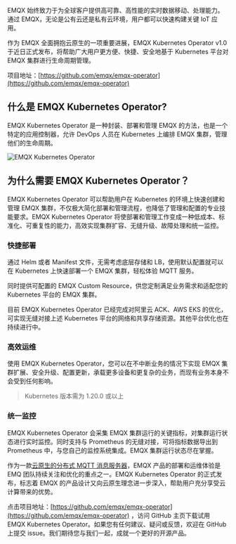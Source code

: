 EMQX 始终致力于为全球客户提供高可靠、高性能的实时数据移动、处理能力。通过 EMQX，无论是公有云还是私有云环境，用户都可以快速构建关键 IoT 应用。

作为 EMQX 全面拥抱云原生的一项重要进展，EMQX Kubernetes Operator v1.0 于近日正式发布，将帮助广大用户更方便、快捷、安全地基于 Kubernetes 平台对 EMQX 集群进行生命周期管理。

项目地址：[https://github.com/emqx/emqx-operator](https://github.com/emqx/emqx-operator) 

## 什么是 EMQX Kubernetes Operator?

EMQX Kubernetes Operator 是一种封装、部署和管理 EMQX 的方法，也是一个特定的应用控制器，允许 DevOps 人员在 Kubernetes 上编排 EMQX 集群，管理他们的生命周期。

![EMQX Kubernetes Operator](https://assets.emqx.com/images/33ce831314e38062f253b83b766b5c80.png)

## 为什么需要 EMQX Kubernetes Operator？

EMQX Kubernetes Operator 可以帮助用户在 Kubernetes 的环境上快速创建和管理 EMQX 集群，不仅极大简化部署和管理流程，也降低了管理和配置的专业技能要求。EMQX Kubernetes Operator 将使部署和管理工作变成一种低成本、标准化、可重复性的能力，高效实现集群扩容、无缝升级、故障处理和统一监控。

### 快捷部署

通过 Helm 或者 Manifest 文件，无需考虑底层存储和 LB，使用默认配置就可以在 Kubernetes 上快速部署一个 EMQX 集群，轻松体验 MQTT 服务。

同时提供可配置的 EMQX Custom Resource，供您定制满足业务需求和适配您的 Kubernetes 平台的 EMQX 集群。

目前 EMQX Kubernetes Operator 已经完成对阿里云 ACK、AWS EKS 的优化，可实现无缝对接上述 Kubernetes 平台的网络和共享存储资源。其他平台优化也在持续进行中。

### 高效运维

使用 EMQX Kubernetes Operator，您可以在不中断业务的情况下实现 EMQX 集群扩展、安全升级、配置更新，承载更多设备和更复杂的业务，而现有业务本身不会受到任何影响。

> Kubernetes 版本需为 1.20.0 或以上

### 统一监控

EMQX Kubernetes Operator 会采集 EMQX 集群运行的关键指标，对集群运行状态进行实时监控。同时支持与 Prometheus 的无缝对接，可将指标数据导出到 Prometheus 中，与您自己的监控系统集成。EMQX 集群运行状态尽在掌握。

 
作为一款[云原生的分布式 MQTT 消息服务器](https://www.emqx.com/zh/products/emqx)，EMQX 产品的部署和运维体验是 EMQ 团队持续关注和优化的重点之一。EMQX Kubernetes Operator 的正式发布，标志着 EMQX 的产品设计又向云原生理念进一步深入，帮助用户充分享受云计算带来的优势。

点击项目地址：[https://github.com/emqx/emqx-operator](https://github.com/emqx/emqx-operator) ，访问 GitHub 主页下载试用 EMQX Kubernetes Operator。如果您有任何建议、疑问或反馈，欢迎在 GitHub 上提交 issue。我们期待您与我们一起，成就一个更好的开源产品。

